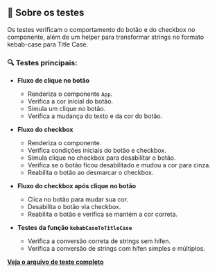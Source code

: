 ## 🧪 Sobre os testes

Os testes verificam o comportamento do botão e do checkbox no componente, além de um helper para transformar strings no formato kebab-case para Title Case.

### 🔍 Testes principais:

- **Fluxo de clique no botão**
  - Renderiza o componente `App`.
  - Verifica a cor inicial do botão.
  - Simula um clique no botão.
  - Verifica a mudança do texto e da cor do botão.

- **Fluxo do checkbox**
  - Renderiza o componente.
  - Verifica condições iniciais do botão e checkbox.
  - Simula clique no checkbox para desabilitar o botão.
  - Verifica se o botão ficou desabilitado e mudou a cor para cinza.
  - Reabilita o botão ao desmarcar o checkbox.

- **Fluxo do checkbox após clique no botão**
  - Clica no botão para mudar sua cor.
  - Desabilita o botão via checkbox.
  - Reabilita o botão e verifica se mantém a cor correta.

- **Testes da função `kebabCaseToTitleCase`**
  - Verifica a conversão correta de strings sem hífen.
  - Verifica a conversão de strings com hífen simples e múltiplos.

[**Veja o arquivo de teste completo**](https://github.com/raffaew/testing-library-com-vite/blob/main/vite-starter/src/App.test.jsx)
